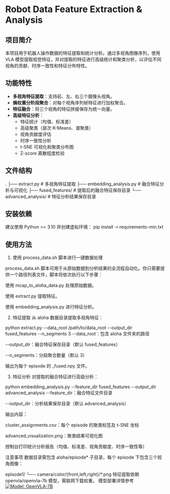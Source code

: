 # Robot Data Feature Extraction & Analysis

## 项目简介
本项目用于机器人操作数据的特征提取和统计分析。通过多视角图像序列，使用 VLA 模型提取视觉特征，并对提取的特征进行高级统计和聚类分析，以评估不同视角的贡献、时序一致性和特征分布特性。

## 功能特性
- **多视角特征提取**：支持前、左、右三个摄像头视角。
- **熵权重分阶段聚合**：对每个视角序列帧特征进行加权聚合。
- **特征融合**：将三个视角的特征拼接保存为统一向量。
- **高级特征分析**：
  - 特征统计（均值、标准差）
  - 高级聚类（层次 K-Means、谱聚类）
  - 视角贡献度评估
  - 时序一致性分析
  - t-SNE 可视化和聚类分布图
  - Z-score 离散程度检验

## 文件结构
.
├── extract.py # 多视角特征提取
├── embedding_analysis.py # 融合特征分析与可视化
├── fused_features/ # 提取后的融合特征保存目录
└── advanced_analysis/ # 特征分析结果保存目录


## 安装依赖
建议使用 Python >= 3.10 并创建虚拟环境：
pip install -r requirements-min.txt

## 使用方法

1. 使用 process_data.sh 脚本进行一键数据处理

process_data.sh 脚本可用于从原始数据到分析结果的全流程自动化。你只需要提供一个路径列表文件，脚本将依次执行以下步骤：

使用 mcap_to_aloha_data.py 处理原始数据。

使用 extract.py 提取特征。

使用 embedding_analysis.py 进行特征分析。

2. 特征提取
从 aloha 数据目录提取多视角特征：

python extract.py --data_root /path/to/data_root --output_dir fused_features --n_segments 3
--data_root：包含 aloha 文件夹的路径

--output_dir：融合特征保存目录（默认 fused_features）

--n_segments：分段聚合数量（默认 3）

输出为每个 episode 的 _fused.npy 文件。

3. 特征分析
对提取的融合特征进行高级分析：


python embedding_analysis.py --feature_dir fused_features --output_dir advanced_analysis
--feature_dir：融合特征文件目录

--output_dir：分析结果保存目录（默认 advanced_analysis）

输出内容：

cluster_assignments.csv：每个 episode 的聚类标签及 t-SNE 坐标

advanced_visualization.png：聚类结果可视化图

控制台打印统计分析报告（均值、标准差、视角贡献度、时序一致性等）

注意事项
数据目录需包含 aloha/episode* 子目录，每个 episode 下包含三个视角图像：


episode1/
└── camera/color/{front,left,right}/*.png
特征提取依赖 openvla/openvla-7b 模型，需联网下载权重。
模型部署详情参考[![Model: OpenVLA-7B](https://img.shields.io/badge/HuggingFace-OpenVLA--7B-blue?logo=huggingface)](https://huggingface.co/openvla/openvla-7b)
